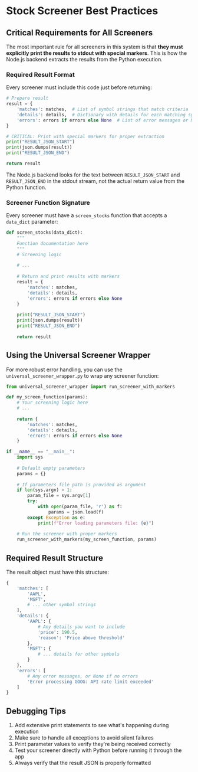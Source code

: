 # Stock Screener Best Practices

## Critical Requirements for All Screeners

The most important rule for all screeners in this system is that **they must explicitly print the results to stdout with special markers**. This is how the Node.js backend extracts the results from the Python execution.

### Required Result Format

Every screener must include this code just before returning:

```python
# Prepare result
result = {
    'matches': matches,  # List of symbol strings that match criteria
    'details': details,  # Dictionary with details for each matching symbol
    'errors': errors if errors else None  # List of error messages or None
}

# CRITICAL: Print with special markers for proper extraction
print("RESULT_JSON_START")
print(json.dumps(result))
print("RESULT_JSON_END")

return result
```

The Node.js backend looks for the text between `RESULT_JSON_START` and `RESULT_JSON_END` in the stdout stream, not the actual return value from the Python function.

### Screener Function Signature

Every screener must have a `screen_stocks` function that accepts a `data_dict` parameter:

```python
def screen_stocks(data_dict):
    """
    Function documentation here
    """
    # Screening logic
    
    # ...
    
    # Return and print results with markers
    result = {
        'matches': matches,
        'details': details,
        'errors': errors if errors else None
    }
    
    print("RESULT_JSON_START")
    print(json.dumps(result))
    print("RESULT_JSON_END")
    
    return result
```

## Using the Universal Screener Wrapper

For more robust error handling, you can use the `universal_screener_wrapper.py` to wrap any screener function:

```python
from universal_screener_wrapper import run_screener_with_markers

def my_screen_function(params):
    # Your screening logic here
    # ...
    
    return {
        'matches': matches,
        'details': details,
        'errors': errors if errors else None
    }

if __name__ == "__main__":
    import sys
    
    # Default empty parameters
    params = {}
    
    # If parameters file path is provided as argument
    if len(sys.argv) > 1:
        param_file = sys.argv[1]
        try:
            with open(param_file, 'r') as f:
                params = json.load(f)
        except Exception as e:
            print(f"Error loading parameters file: {e}")
    
    # Run the screener with proper markers
    run_screener_with_markers(my_screen_function, params)
```

## Required Result Structure

The result object must have this structure:

```python
{
    'matches': [
        'AAPL',
        'MSFT',
        # ... other symbol strings
    ],
    'details': {
        'AAPL': {
            # Any details you want to include
            'price': 190.5,
            'reason': 'Price above threshold'
        },
        'MSFT': {
            # ... details for other symbols
        }
    },
    'errors': [
        # Any error messages, or None if no errors
        'Error processing GOOG: API rate limit exceeded'
    ]
}
```

## Debugging Tips

1. Add extensive print statements to see what's happening during execution
2. Make sure to handle all exceptions to avoid silent failures
3. Print parameter values to verify they're being received correctly
4. Test your screener directly with Python before running it through the app
5. Always verify that the result JSON is properly formatted